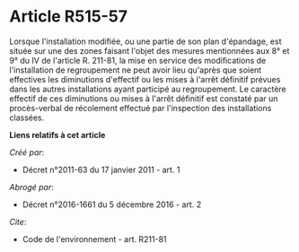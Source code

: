 # Article R515-57

Lorsque l'installation modifiée, ou une partie de son plan d'épandage, est située sur une des zones faisant l'objet des
mesures mentionnées aux 8° et 9° du IV de l'article R. 211-81, la mise en service des modifications de l'installation de
regroupement ne peut avoir lieu qu'après que soient effectives les diminutions d'effectif ou les mises à l'arrêt définitif
prévues dans les autres installations ayant participé au regroupement. Le caractère effectif de ces diminutions ou mises à
l'arrêt définitif est constaté par un procès-verbal de récolement effectué par l'inspection des installations classées.

**Liens relatifs à cet article**

_Créé par_:

  - Décret n°2011-63 du 17 janvier 2011 - art. 1

_Abrogé par_:

  - Décret n°2016-1661 du 5 décembre 2016 - art. 2

_Cite_:

  - Code de l'environnement - art. R211-81
